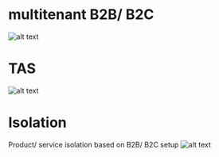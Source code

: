 # multitenant B2B/ B2C
![alt text](https://github.com/mahesh-dilhan/multitenant/blob/main/multi-tenant-TAS-v1.png)

# TAS
![alt text](https://github.com/mahesh-dilhan/multitenant/blob/main/multitenant-TAS-v4.png)

# Isolation
Product/ service isolation based on B2B/ B2C setup
![alt text](https://github.com/mahesh-dilhan/multitenant/blob/main/multi-tenant-isolation-v6.png)
